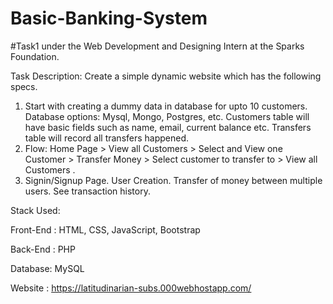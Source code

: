 # Basic-Banking-System

#Task1 under the Web Development and Designing Intern at the Sparks Foundation. 

Task Description:
Create a simple dynamic website which has the following specs.
1. Start with creating a dummy data in database for upto 10
customers. Database options: Mysql, Mongo, Postgres, etc.
Customers table will have basic fields such as name, email,
current balance etc. Transfers table will record all transfers
happened.
2. Flow: Home Page > View all Customers > Select and View one
Customer > Transfer Money > Select customer to transfer to >
View all Customers .
3. Signin/Signup Page. User Creation. Transfer of money
between multiple users. See transaction history.

Stack Used:

Front-End : HTML, CSS, JavaScript, Bootstrap

Back-End : PHP

Database: MySQL

Website : https://latitudinarian-subs.000webhostapp.com/

